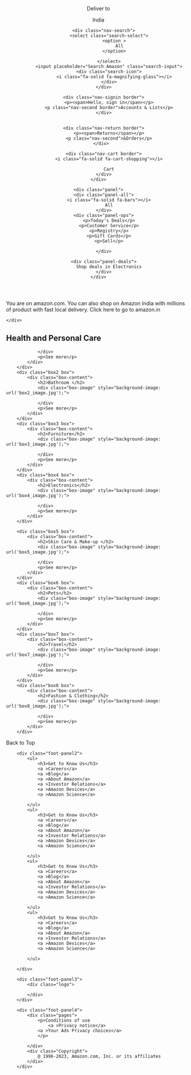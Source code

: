 <!DOCTYPE html>
<html lang="en">
<head>
    <meta charset="UTF-8">
    <meta name="viewport" content="width=device-width, initial-scale=1.0">
    <title>Amazon</title>
    <link rel="stylesheet" href="https://cdnjs.cloudflare.com/ajax/libs/font-awesome/6.4.0/css/all.min.css" integrity="sha512-iecdLmaskl7CVkqkXNQ/ZH/XLlvWZOJyj7Yy7tcenmpD1ypASozpmT/E0iPtmFIB46ZmdtAc9eNBvH0H/ZpiBw==" crossorigin="anonymous" referrerpolicy="no-referrer">
    <link rel="stylesheet" href="style.css">
</head>
<body>
   <header>
    <div class="navbar">
        <div class="nav-logo border">
            <div class="logo">
            </div>
        </div>
        <div class="nav-address border">
            <p class="add-first">Deliver to</p>
            <div class="add-icon">
                <i class="fa-solid fa-location-dot"></i>
                <p class="add-second">India</p>
            </div>
        </div>

        <div class="nav-search">
            <select class="search-select">
                <option >
                    All
                </option>
            
            </select>
            <input placeholder="Search Amazon" class="search-input">
            <div class="search-icon">
                <i class="fa-solid fa-magnifying-glass"></i>
            </div>
        </div>

        <div class="nav-signin border">
            <p><span>Hello, sign in</span></p>
            <p class="nav-second border">Accounts & Lists</p>
        </div>

        
        <div class="nav-return border">
            <p><span>Returns</span></p>
            <p class="nav-second">&Orders</p>
        </div>  

        <div class="nav-cart border">
            <i class="fa-solid fa-cart-shopping"></i>

            Cart
        </div>
    </div>

    <div class="panel">
        <div class="panel-all">
            <i class="fa-solid fa-bars"></i>
            All
        </div>
        <div class="panel-ops">
            <p>Today's Deals</p>
            <p>Customer Service</p>
            <p>Registry</p>
            <p>Gift Cards</p>
            <p>Sell</p>

        </div>

        <div class="panel-deals">
            Shop deals in Electronics
        </div>
    </div>

    
   </header>  

   <div class="hero-section">
    <div class="hero-message">
        <p>You are on amazon.com. You can also shop on Amazon India with millions of product with fast local delivery. <a>Click here to go to amazon.in</a></p>

    </div>
   </div>

   <div class="shop-section">
        <div class="box1 box">
            <div class="box-content">
                <h2>Health and Personal Care</h2>
                <div class="box-image" style="background-image: url('box1_image.jpg');">
                
                </div>
                <p>See more</p>
            </div>
        </div>
        <div class="box2 box">
            <div class="box-content">
                <h2>Bathroom </h2>
                <div class="box-image" style="background-image: url('box2_image.jpg');">
                
                </div>
                <p>See more</p>
            </div>
        </div>
        <div class="box3 box">
            <div class="box-content">
                <h2>Furniture</h2>
                <div class="box-image" style="background-image: url('box3_image.jpg');">
                
                </div>
                <p>See more</p>
            </div>
        </div>
        <div class="box4 box">
            <div class="box-content">
                <h2>Electronics</h2>
                <div class="box-image" style="background-image: url('box4_image.jpg');">
                
                </div>
                <p>See more</p>
            </div>
        </div>

        <div class="box5 box">
            <div class="box-content">
                <h2>Skin Care & Make-up </h2>
                <div class="box-image" style="background-image: url('box5_image.jpg');">
                
                </div>
                <p>See more</p>
            </div>
        </div>
        <div class="box6 box">
            <div class="box-content">
                <h2>Pets</h2>
                <div class="box-image" style="background-image: url('box6_image.jpg');">
                
                </div>
                <p>See more</p>
            </div>
        </div>
        <div class="box7 box">
            <div class="box-content">
                <h2>Travel</h2>
                <div class="box-image" style="background-image: url('box7_image.jpg');">
                
                </div>
                <p>See more</p>
            </div>
        </div>
        <div class="box8 box">
            <div class="box-content">
                <h2>Fashion & Clothing</h2>
                <div class="box-image" style="background-image: url('box8_image.jpg');">
                
                </div>
                <p>See more</p>
            </div>
        </div>
   </div>


   <footer>
        <div class="foot-panel1">
            Back to Top
        </div>

        <div class="foot-panel2">
            <ul>
                <h3>Get to Know Us</h3>
                <a >Careers</a>
                <a >Blog</a>
                <a >About Amazon</a>
                <a >Investor Relations</a>
                <a >Amazon Devices</a>
                <a >Amazon Science</a>

            </ul>
            <ul>
                <h3>Get to Know Us</h3>
                <a >Careers</a>
                <a >Blog</a>
                <a >About Amazon</a>
                <a >Investor Relations</a>
                <a >Amazon Devices</a>
                <a >Amazon Science</a>

            </ul>
            <ul>
                <h3>Get to Know Us</h3>
                <a >Careers</a>
                <a >Blog</a>
                <a >About Amazon</a>
                <a >Investor Relations</a>
                <a >Amazon Devices</a>
                <a >Amazon Science</a>

            </ul>
            <ul>
                <h3>Get to Know Us</h3>
                <a >Careers</a>
                <a >Blog</a>
                <a >About Amazon</a>
                <a >Investor Relations</a>
                <a >Amazon Devices</a>
                <a >Amazon Science</a>

            </ul>

        </div>

        <div class="foot-panel3">
            <div class="logo">

            </div>
        </div>

        <div class="foot-panel4">
            <div class="pages">
                <p>Conditions of use
                    <a >Privacy notice</a>
                <a >Your Ads Privacy choices</a>
                </p>
                
            </div>
            <div class="Copyright">
                @ 1996-2023, Amazon.com, Inc. or its affiliates 
            </div>
        </div>
   </footer>

</body>
</html>
